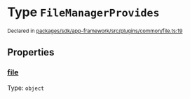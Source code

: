 # Type `FileManagerProvides`
<sub>Declared in [packages/sdk/app-framework/src/plugins/common/file.ts:19](https://github.com/dxos/dxos/blob/5fb37fcfa/packages/sdk/app-framework/src/plugins/common/file.ts#L19)</sub>




## Properties
### [file](https://github.com/dxos/dxos/blob/5fb37fcfa/packages/sdk/app-framework/src/plugins/common/file.ts#L20)
Type: <code>object</code>





